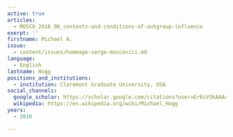 ```yaml
---
active: true
articles:
  - MOSCO_2016_06_contexts-and-conditions-of-outgroup-influence
exerpt: ''
firstname: Michael A.
issue:
  - content/issues/hommage-serge-moscovici.md
language:
  - English
lastname: Hogg
positions_and_institutions:
  - institution: Claremont Graduate University, USA
social_channels:
  google_scholar: https://scholar.google.com/citations?user=Er6iV3kAAAAJ&hl=en
  wikipedia: https://en.wikipedia.org/wiki/Michael_Hogg
years:
  - 2016

---
```

